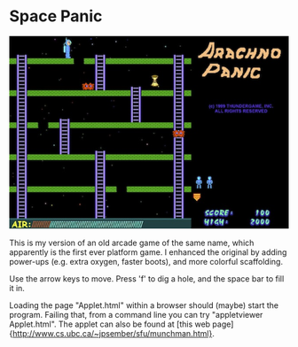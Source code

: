 Space Panic
===========

![Screen shot.](screenshot.jpg)

This is my version of an old arcade game of the same name, which apparently is the first ever platform game.
I enhanced the original by adding power-ups (e.g. extra oxygen, faster boots), and more colorful scaffolding.

Use the arrow keys to move.  Press 'f' to dig a hole, and the space bar to fill it in.

Loading the page "Applet.html" within a browser should (maybe) start the program.
Failing that, from a command line you can try "appletviewer Applet.html".
The applet can also be found at [this web page]{http://www.cs.ubc.ca/~jpsember/sfu/munchman.html}.

